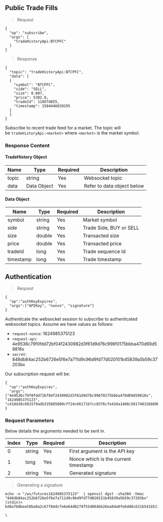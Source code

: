 Public Trade Fills
------------------

> Request

```
{
  "op": "subscribe",
  "args": [
    "tradeHistoryApi:BTCPFC"
  ]
}

```

> Response

```
{
  "topic": "tradeHistoryApi:BTCPFC",
  "data": [
  {
    "symbol": "BTCPFC",
    "side": "SELL",
    "size": 0.007,
    "price": 5302.8,
    "tradeId": 118974855,
    "timestamp": 1584446020295
  }
  ]
}

```

Subscribe to recent trade feed for a market. The topic will be `tradeHistoryApi:<market>` where `<market>` is the market symbol.

### Response Content

#### TradeHistory Object

| Name | Type | Required | Description |
| --- | --- | --- | --- |
| topic | string | Yes | Websocket topic |
| data | Data Object | Yes | Refer to data object below |

#### Data Object

| Name | Type | Required | Description |
| --- | --- | --- | --- |
| symbol | string | Yes | Market symbol |
| side | string | Yes | Trade Side, BUY or SELL |
| size | double | Yes | Transacted size |
| price | double | Yes | Transacted price |
| tradeId | long | Yes | Trade sequence Id |
| timestamp | long | Yes | Trade timestamp |

Authentication
--------------

> Request

```
{
  "op":"authKeyExpires",
  "args":["APIKey", "nonce", "signature"]
}

```

Authenticate the websocket session to subscribe to authenticated websocket topics. Assume we have values as follows:

-   `request-nonce`: 1624985375123
-   `request-api`: 4e9536c79f0fdd72bf04f2430982d3f61d9d76c996f0175bbba470d69d59816x
-   `secret`: 848db84ac252b6726e5f6e7a711d9c96d9fd77d020151b45839a5b59c37203bx

Our subscription request will be:

```
{
  "op":"authKeyExpires",
  "args":["4e9536c79f0fdd72bf04f2430982d3f61d9d76c996f0175bbba470d69d59816x", "1624985375123", "c410d38c681579adb335885800cff24c66171b7cc8376cfe43da1408c581748156b89bcc5a115bb496413bda481139fb"]
}

```

### Request Parameters

Below details the arguments needed to be sent in.

| Index | Type | Required | Description |
| --- | --- | --- | --- |
| 0 | string | Yes | First argument is the API key |
| 1 | long | Yes | Nonce which is the current timestamp |
| 2 | string | Yes | Generated signature |

> Generating a signature

```
echo -n "/ws/futures1624985375123"  | openssl dgst -sha384 -hmac "848db84ac252b6726e5f6e7a711d9c96d9fd77d020151b45839a5b59c37203bx"
(stdin)= bd8afb8bee58ba0a2c67f84dcfe6e64d0274f55d064bb26ea84a0fe6dd8c621b541b511982fb0c0b8c244e9521a80ea1

```

`\
`